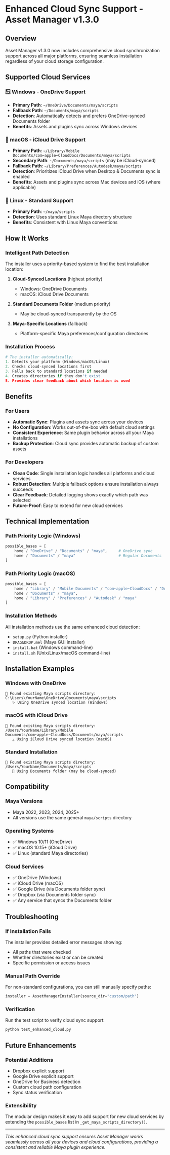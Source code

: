# Enhanced Cloud Sync Support - Asset Manager v1.3.0

## Overview

Asset Manager v1.3.0 now includes comprehensive cloud synchronization support across all major platforms, ensuring seamless installation regardless of your cloud storage configuration.

## Supported Cloud Services

### 🪟 Windows - OneDrive Support

- **Primary Path**: `~/OneDrive/Documents/maya/scripts`
- **Fallback Path**: `~/Documents/maya/scripts`
- **Detection**: Automatically detects and prefers OneDrive-synced Documents folder
- **Benefits**: Assets and plugins sync across Windows devices

### 🍎 macOS - iCloud Drive Support

- **Primary Path**: `~/Library/Mobile Documents/com~apple~CloudDocs/Documents/maya/scripts`
- **Secondary Path**: `~/Documents/maya/scripts` (may be iCloud-synced)
- **Fallback Path**: `~/Library/Preferences/Autodesk/maya/scripts`
- **Detection**: Prioritizes iCloud Drive when Desktop & Documents sync is enabled
- **Benefits**: Assets and plugins sync across Mac devices and iOS (where applicable)

### 🐧 Linux - Standard Support

- **Primary Path**: `~/maya/scripts`
- **Detection**: Uses standard Linux Maya directory structure
- **Benefits**: Consistent with Linux Maya conventions

## How It Works

### Intelligent Path Detection

The installer uses a priority-based system to find the best installation location:

1. **Cloud-Synced Locations** (highest priority)
   - Windows: OneDrive Documents
   - macOS: iCloud Drive Documents

2. **Standard Documents Folder** (medium priority)
   - May be cloud-synced transparently by the OS

3. **Maya-Specific Locations** (fallback)
   - Platform-specific Maya preferences/configuration directories

### Installation Process

```python
# The installer automatically:
1. Detects your platform (Windows/macOS/Linux)
2. Checks cloud-synced locations first
3. Falls back to standard locations if needed
4. Creates directories if they don't exist
5. Provides clear feedback about which location is used
```

## Benefits

### For Users

- **Automatic Sync**: Plugins and assets sync across your devices
- **No Configuration**: Works out-of-the-box with default cloud settings
- **Consistent Experience**: Same plugin behavior across all your Maya installations
- **Backup Protection**: Cloud sync provides automatic backup of custom assets

### For Developers

- **Clean Code**: Single installation logic handles all platforms and cloud services
- **Robust Detection**: Multiple fallback options ensure installation always succeeds
- **Clear Feedback**: Detailed logging shows exactly which path was selected
- **Future-Proof**: Easy to extend for new cloud services

## Technical Implementation

### Path Priority Logic (Windows)

```python
possible_bases = [
    home / "OneDrive" / "Documents" / "maya",     # OneDrive sync
    home / "Documents" / "maya"                   # Regular Documents
]
```

### Path Priority Logic (macOS)

```python
possible_bases = [
    home / "Library" / "Mobile Documents" / "com~apple~CloudDocs" / "Documents" / "maya",  # iCloud Drive
    home / "Documents" / "maya",                                                           # Regular Documents
    home / "Library" / "Preferences" / "Autodesk" / "maya"                               # Maya Preferences
]
```

### Installation Methods

All installation methods use the same enhanced cloud detection:

- `setup.py` (Python installer)
- `DRAG&DROP.mel` (Maya GUI installer)
- `install.bat` (Windows command-line)
- `install.sh` (Unix/Linux/macOS command-line)

## Installation Examples

### Windows with OneDrive

```console
📂 Found existing Maya scripts directory: C:\Users\YourName\OneDrive\Documents\maya\scripts
   ✨ Using OneDrive synced location (Windows)
```

### macOS with iCloud Drive

```console
📂 Found existing Maya scripts directory: /Users/YourName/Library/Mobile Documents/com~apple~CloudDocs/Documents/maya/scripts
   ☁️ Using iCloud Drive synced location (macOS)
```

### Standard Installation

```console
📂 Found existing Maya scripts directory: /Users/YourName/Documents/maya/scripts
   📁 Using Documents folder (may be cloud-synced)
```

## Compatibility

### Maya Versions

- Maya 2022, 2023, 2024, 2025+
- All versions use the same general `maya/scripts` directory

### Operating Systems

- ✅ Windows 10/11 (OneDrive)
- ✅ macOS 10.15+ (iCloud Drive)
- ✅ Linux (standard Maya directories)

### Cloud Services

- ✅ OneDrive (Windows)
- ✅ iCloud Drive (macOS)
- ✅ Google Drive (via Documents folder sync)
- ✅ Dropbox (via Documents folder sync)
- ✅ Any service that syncs the Documents folder

## Troubleshooting

### If Installation Fails

The installer provides detailed error messages showing:

- All paths that were checked
- Whether directories exist or can be created
- Specific permission or access issues

### Manual Path Override

For non-standard configurations, you can still manually specify paths:

```python
installer = AssetManagerInstaller(source_dir="custom/path")
```

### Verification

Run the test script to verify cloud sync support:

```bash
python test_enhanced_cloud.py
```

## Future Enhancements

### Potential Additions

- Dropbox explicit support
- Google Drive explicit support
- OneDrive for Business detection
- Custom cloud path configuration
- Sync status verification

### Extensibility

The modular design makes it easy to add support for new cloud services by extending the `possible_bases` list in `_get_maya_scripts_directory()`.

---

*This enhanced cloud sync support ensures Asset Manager works seamlessly across all your devices and cloud configurations, providing a consistent and reliable Maya plugin experience.*
